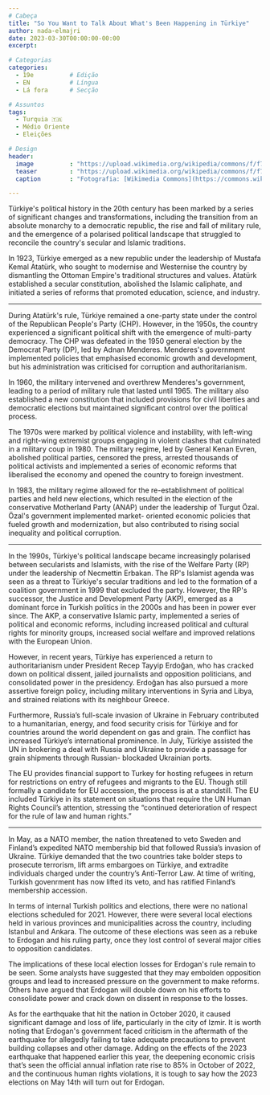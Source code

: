 ```yaml
---
# Cabeça
title: "So You Want to Talk About What's Been Happening in Türkiye"
author: nada-elmajri
date: 2023-03-30T00:00:00-00:00
excerpt:

# Categorias
categories:
  - 19e          # Edição
  - EN           # Língua
  - Lá fora      # Secção

# Assuntos
tags:
  - Turquia 🇹🇷
  - Médio Oriente
  - Eleições

# Design
header:
  image          : "https://upload.wikimedia.org/wikipedia/commons/f/f7/Kemal_Kılıçdaroğlu_and_Recep_Tayyip_Erdoğan_VOA.jpg"
  teaser         : "https://upload.wikimedia.org/wikipedia/commons/f/f7/Kemal_Kılıçdaroğlu_and_Recep_Tayyip_Erdoğan_VOA.jpg"
  caption        : "Fotografia: [Wikimedia Commons](https://commons.wikimedia.org/wiki/File:Kemal_Kılıçdaroğlu_and_Recep_Tayyip_Erdoğan_VOA.jpg)"

---
```


Türkiye's political history in the 20th century has been marked by a series of significant changes and transformations, including the transition from an absolute monarchy to a democratic republic, the rise and fall of military rule, and the emergence of a polarised political landscape that struggled to reconcile the country's secular and Islamic traditions.

In 1923, Türkiye emerged as a new republic under the leadership of Mustafa Kemal Atatürk, who sought to modernise and Westernise the country by dismantling the Ottoman Empire's traditional structures and values. Atatürk established a secular constitution, abolished the Islamic caliphate, and initiated a series of reforms that promoted education, science, and industry.

---

During Atatürk's rule, Türkiye remained a one-party state under the control of the Republican People's Party (CHP). However, in the 1950s, the country experienced a significant political shift with the emergence of multi-party democracy. The CHP was defeated in the 1950 general election by the Democrat Party (DP), led by Adnan Menderes. Menderes's government implemented policies that emphasised economic growth and development, but his administration was criticised for corruption and authoritarianism.

In 1960, the military intervened and overthrew Menderes's government, leading to a period of military rule that lasted until 1965. The military also established a new constitution that included provisions for civil liberties and democratic elections but maintained significant control over the political process.

The 1970s were marked by political violence and instability, with left-wing and right-wing extremist groups engaging in violent clashes that culminated in a military coup in 1980. The military regime, led by General Kenan Evren, abolished political parties, censored the press, arrested thousands of political activists and implemented a series of economic reforms that liberalised the economy and opened the country to foreign investment.

In 1983, the military regime allowed for the re-establishment of political parties and held new elections, which resulted in the election of the conservative Motherland Party (ANAP) under the leadership of Turgut Özal. Özal's government implemented market- oriented economic policies that fueled growth and modernization, but also contributed to rising social inequality and political corruption.

---

In the 1990s, Türkiye's political landscape became increasingly polarised between secularists and Islamists, with the rise of the Welfare Party (RP) under the leadership of Necmettin Erbakan. The RP's Islamist agenda was seen as a threat to Türkiye's secular traditions and led to the formation of a coalition government in 1999 that excluded the party. However, the RP's successor, the Justice and Development Party (AKP), emerged as a dominant force in Turkish politics in the 2000s and has been in power ever since. The AKP, a conservative Islamic party, implemented a series of political and economic reforms, including increased political and cultural rights for minority groups, increased social welfare and improved relations with the European Union.

However, in recent years, Türkiye has experienced a return to authoritarianism under President Recep Tayyip Erdoğan, who has cracked down on political dissent, jailed journalists and opposition politicians, and consolidated power in the presidency. Erdoğan has also pursued a more assertive foreign policy, including military interventions in Syria and Libya, and strained relations with its neighbour Greece.

Furthermore, Russia’s full-scale invasion of Ukraine in February contributed to a humanitarian, energy, and food security crisis for Türkiye and for countries around the world dependent on gas and grain. The conflict has increased Türkiye’s international prominence. In July, Türkiye assisted the UN in brokering a deal with Russia and Ukraine to provide a passage for grain shipments through Russian- blockaded Ukrainian ports.

The EU provides financial support to Turkey for hosting refugees in return for restrictions on entry of refugees and migrants to the EU. Though still formally a candidate for EU accession, the process is at a standstill. The EU included Türkiye in its statement on situations that require the UN Human Rights Council’s attention, stressing the “continued deterioration of respect for the rule of law and human rights.”

---

In May, as a NATO member, the nation threatened to veto Sweden and Finland’s expedited NATO membership bid that followed Russia’s invasion of Ukraine. Türkiye demanded that the two countries take bolder steps to prosecute terrorism, lift arms embargoes on Türkiye, and extradite individuals charged under the country’s Anti-Terror Law. At time of writing, Turkish govenrment has now lifted its veto, and has ratified Finland’s membership accession.

In terms of internal Turkish politics and elections, there were no national elections scheduled for 2021. However, there were several local elections held in various provinces and municipalities across the country, including Istanbul and Ankara. The outcome of these elections was seen as a rebuke to Erdogan and his ruling party, once they lost control of several major cities to opposition candidates.

The implications of these local election losses for Erdogan's rule remain to be seen. Some analysts have suggested that they may embolden opposition groups and lead to increased pressure on the government to make reforms. Others have argued that Erdogan will double down on his efforts to consolidate power and crack down on dissent in response to the losses.

As for the earthquake that hit the nation in October 2020, it caused significant damage and loss of life, particularly in the city of Izmir. It is worth noting that Erdogan's government faced criticism in the aftermath of the earthquake for allegedly failing to take adequate precautions to prevent building collapses and other damage. Adding on the effects of the 2023 earthquake that happened earlier this year, the deepening economic crisis that’s seen the official annual inflation rate rise to 85% in October of 2022, and the continuous human rights violations, it is tough to say how the 2023 elections on May 14th will turn out for Erdogan.